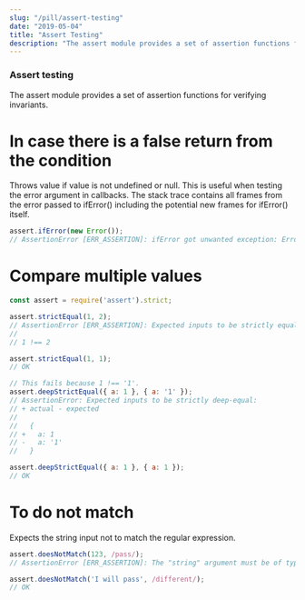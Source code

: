 ```yaml
---
slug: "/pill/assert-testing"
date: "2019-05-04"
title: "Assert Testing"
description: "The assert module provides a set of assertion functions for verifying invariants."
---
```

### Assert testing
The assert module provides a set of assertion functions for verifying invariants.

# In case there is a false return from the condition

Throws value if value is not undefined or null. This is useful when testing the error argument in callbacks. The stack trace contains all frames from the error passed to ifError() including the potential new frames for ifError() itself.

```js
assert.ifError(new Error());
// AssertionError [ERR_ASSERTION]: ifError got unwanted exception: Error
```

# Compare multiple values

```js
const assert = require('assert').strict;

assert.strictEqual(1, 2);
// AssertionError [ERR_ASSERTION]: Expected inputs to be strictly equal:
//
// 1 !== 2

assert.strictEqual(1, 1);
// OK
```

```js
// This fails because 1 !== '1'.
assert.deepStrictEqual({ a: 1 }, { a: '1' });
// AssertionError: Expected inputs to be strictly deep-equal:
// + actual - expected
//
//   {
// +   a: 1
// -   a: '1'
//   }

assert.deepStrictEqual({ a: 1 }, { a: 1 });
// OK
```

# To do not match

Expects the string input not to match the regular expression.

```js
assert.doesNotMatch(123, /pass/);
// AssertionError [ERR_ASSERTION]: The "string" argument must be of type string.

assert.doesNotMatch('I will pass', /different/);
// OK
```
